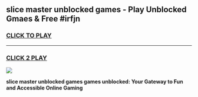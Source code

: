 
## slice master unblocked games - Play Unblocked Gmaes & Free #irfjn
<h3>
<a href="https://news.freeplayer.one?title=slice_master_unblocked_games&ref=24F">CLICK TO PLAY</a></h3>
<hr>

<h3>
<a href="https://news.freeplayer.one?title=slice_master_unblocked_games&ref=24F">CLICK 2 PLAY</a>
  
</h3>

<a href="https://news.freeplayer.one?title=slice_master_unblocked_games&ref=24F/"><img src="https://clearcache.store/games.png"></a>


**slice master unblocked games games unblocked: Your Gateway to Fun and Accessible Online Gaming**
